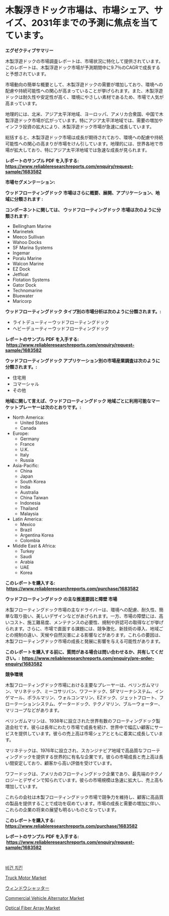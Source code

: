 <p><h1>木製浮きドック市場は、市場シェア、サイズ、2031年までの予測に焦点を当てています。</h1></p><p><strong>エグゼクティブサマリー</strong></p>
<p><p>木製浮遊ドックの市場調査レポートは、市場状況に特化して提供されています。このレポートは、木製浮遊ドック市場が予測期間中に9.7％のCAGRで成長すると予想されています。</p><p>市場動向の簡単な概要として、木製浮遊ドックの需要が増加しており、環境への配慮や持続可能性への関心が高まっていることが挙げられます。また、木製浮遊ドックは耐久性や安定性が高く、環境にやさしい素材であるため、市場で人気が高まっています。</p><p>地理的には、北米、アジア太平洋地域、ヨーロッパ、アメリカ合衆国、中国で木製浮遊ドック市場が広がっています。特にアジア太平洋地域では、需要の増加やインフラ投資の拡大により、木製浮遊ドック市場が急速に成長しています。</p><p>総括すると、木製浮遊ドック市場は成長が期待されており、環境への配慮や持続可能性への関心の高まりが市場をけん引しています。地理的には、世界各地で市場が拡大しており、特にアジア太平洋地域では急速な成長が見られます。</p></p>
<p><strong>レポートのサンプル PDF を入手する: <a href="https://www.reliableresearchreports.com/enquiry/request-sample/1683582">https://www.reliableresearchreports.com/enquiry/request-sample/1683582</a></strong></p>
<p><strong>市場セグメンテーション:</strong></p>
<p><strong> ウッドフローティングドック 市場はさらに概要、展開、アプリケーション、地域に分類されます :</strong></p>
<p><strong>コンポーネントに関しては、 ウッドフローティングドック 市場は次のように分類されます: &nbsp;</strong></p>
<p><ul><li>Bellingham Marine</li><li>Marinetek</li><li>Meeco Sullivan</li><li>Wahoo Docks</li><li>SF Marina Systems</li><li>Ingemar</li><li>Poralu Marine</li><li>Walcon Marine</li><li>EZ Dock</li><li>Jetfloat</li><li>Flotation Systems</li><li>Gator Dock</li><li>Technomarine</li><li>Bluewater</li><li>Maricorp</li></ul></p>
<p><strong> ウッドフローティングドック タイプ別の市場分析は次のように分類されます。:</strong></p>
<p><ul><li>ライトデューティーウッドフローティングドック</li><li>ヘビーデューティーウッドフローティングドック</li></ul></p>
<p><strong>レポートのサンプル PDF を入手する: &nbsp;<a href="https://www.reliableresearchreports.com/enquiry/request-sample/1683582">https://www.reliableresearchreports.com/enquiry/request-sample/1683582</a></strong></p>
<p><strong> ウッドフローティングドック アプリケーション別の市場産業調査は次のように分類されます。:</strong></p>
<p><ul><li>住宅用</li><li>コマーシャル</li><li>その他</li></ul></p>
<p><strong>地域に関して言えば、ウッドフローティングドック 地域ごとに利用可能なマーケットプレーヤーは次のとおりです。:</strong></p>
<p><ul>
    <li>
        North America:
        <ul>
            <li>United States</li>
            <li>Canada</li>
        </ul>
    </li>
    <li>
        Europe:
        <ul>
            <li>Germany</li>
            <li>France</li>
            <li>U.K.</li>
            <li>Italy</li>
            <li>Russia</li>
        </ul>
    </li>
    <li>
        Asia-Pacific:
        <ul>
            <li>China</li>
            <li>Japan</li>
            <li>South Korea</li>
            <li>India</li>
            <li>Australia</li>
            <li>China Taiwan</li>
            <li>Indonesia</li>
            <li>Thailand</li>
            <li>Malaysia</li>
        </ul>
    </li>
    <li>
        Latin America:
        <ul>
            <li>Mexico</li>
            <li>Brazil</li>
            <li>Argentina Korea</li>
            <li>Colombia</li>
        </ul>
    </li>
    <li>
        Middle East & Africa:
        <ul>
            <li>Turkey</li>
            <li>Saudi</li>
            <li>Arabia</li>
            <li>UAE</li>
            <li>Korea</li>
        </ul>
    </li>
    </ul></p>
<p><strong>このレポートを購入する: &nbsp;<a href="https://www.reliableresearchreports.com/purchase/1683582">https://www.reliableresearchreports.com/purchase/1683582</a></strong></p>
<p><strong>ウッドフローティングドック の主な推進要因と障壁 市場</strong></p>
<p><p>木製フローティングドック市場の主なドライバーは、環境への配慮、耐久性、簡単な取り扱い、美しいデザインなどがあげられます。一方、市場の障壁には、高いコスト、施工難易度、メンテナンスの必要性、規制や許認可の取得などが挙げられます。さらに、市場で直面する課題には、競争激化、新技術の導入、地域ごとの規制の違い、天候や自然災害による影響などがあります。これらの要因は、木製フローティングドック市場の成長と発展に影響を与える可能性があります。</p></p>
<p><strong>このレポートを購入する前に、質問がある場合は問い合わせるか、共有してください。:&nbsp; <a href="https://www.reliableresearchreports.com/enquiry/pre-order-enquiry/1683582">https://www.reliableresearchreports.com/enquiry/pre-order-enquiry/1683582</a></strong></p>
<p><strong>競争環境</strong></p>
<p><p>木製フローティングドック市場における主要なプレーヤーは、ベリンガムマリン、マリネテック、ミーコサリバン、ワフードック、SFマリーナシステム、インゲマール、ポラルマリン、ウォルコンマリン、EZドック、ジェットフロート、フローテーションシステム、ゲータードック、テクノマリン、ブルーウォーター、マリコープなどがあります。</p><p>ベリンガムマリンは、1938年に設立された世界有数のフローティングドック製造会社です。彼らは長年にわたり市場で成長を続け、世界中で幅広い顧客にサービスを提供しています。彼らの売上高は市場シェアとともに着実に成長しています。</p><p>マリネテックは、1976年に設立され、スカンジナビア地域で高品質なフローティングドックを提供する世界的に有名な企業です。彼らの市場成長と売上高は長い間安定しており、顧客から高い評価を受けています。</p><p>ワフードックは、アメリカのフローティングドック企業であり、最先端のテクノロジーとデザインで知られています。彼らの市場規模は急速に拡大し、売上高も増加しています。</p><p>これらの会社は木製フローティングドック市場で競争力を維持し、顧客に高品質の製品を提供することで成功を収めています。市場の成長と需要の増加に伴い、これらの企業の将来の展望も明るいものとなっています。</p></p>
<p><strong>このレポートを購入する: &nbsp; <a href="https://www.reliableresearchreports.com/purchase/1683582">https://www.reliableresearchreports.com/purchase/1683582</a></strong></p>
<p><strong>レポートのサンプル PDF を入手する: &nbsp;<a href="https://www.reliableresearchreports.com/enquiry/request-sample/1683582">https://www.reliableresearchreports.com/enquiry/request-sample/1683582</a></strong><strong></strong></p>
<p>&nbsp;</p>
<p><p><a href="https://medium.com/@frankfurter67567/%EC%B1%84%EC%8B%9D%EC%A3%BC%EC%9D%98-%EC%B9%98%ED%82%A8-%EC%8B%9C%EC%9E%A5-%EA%B7%9C%EB%AA%A8-%EC%8B%9C%EC%9E%A5-%EC%A0%84%EB%A7%9D-%EB%B0%8F-%EC%8B%9C%EC%9E%A5-%EC%98%88%EC%B8%A1-2024%EB%85%84%EB%B6%80%ED%84%B0-2031%EB%85%84%EA%B9%8C%EC%A7%80-d2c178205492">비건 치킨</a></p><p><a href="https://issuu.com/reportprime-2/docs/truck-motor-market-size-2030.pptx">Truck Motor Market</a></p><p><a href="https://medium.com/@cielostamm/%E7%AA%93%E7%94%A8%E3%82%B7%E3%83%A3%E3%83%83%E3%82%BF%E3%83%BC%E5%B8%82%E5%A0%B4%E3%81%AE%E3%82%B7%E3%82%A7%E3%82%A2%E3%81%AE%E9%80%B2%E5%8C%96%E3%81%A8%E5%B8%82%E5%A0%B4%E6%88%90%E9%95%B7%E3%81%AE%E3%83%88%E3%83%AC%E3%83%B3%E3%83%892024%E5%B9%B4-2031%E5%B9%B4-a2647753f219">ウィンドウシャッター</a></p><p><a href="https://issuu.com/reportprime-2/docs/commercial-vehicle-alternator-market-size-2030.ppt">Commercial Vehicle Alternator Market</a></p><p><a href="https://github.com/mauripalmi/Market-Research-Report-List-2/blob/main/optical-fiber-array-market.md">Optical Fiber Array Market</a></p></p>